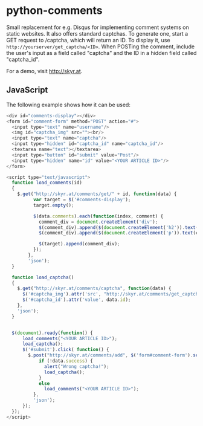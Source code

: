 python-comments
===============

Small replacement for e.g. Disqus for implementing comment systems on static websites.
It also offers standard captchas. To generate one, start a GET request to /captcha, which will return an ID. To display it, use `http://yourserver/get_captcha/<ID>`.
When POSTing the comment, include the user's input as a field called "captcha" and the ID in a hidden field called "captcha_id".

For a demo, visit http://skyr.at.

JavaScript
----------

The following example shows how it can be used:

```javascript
<div id="comments-display"></div>
<form id="comment-form" method="POST" action="#">
  <input type="text" name="username"/>
  <img id="captcha_img" src=""><br/>
  <input type="text" name="captcha"/>
  <input type="hidden" id="captcha_id" name="captcha_id"/>
  <textarea name="text"></textarea>
  <input type="button" id="submit" value="Post"/>
  <input type="hidden" name="id" value="<YOUR ARTICLE ID>"/>
</form>

<script type="text/javascript">
  function load_comments(id)
  {
    $.get("http://skyr.at/comments/get/" + id, function(data) {
          var target = $('#comments-display');
          target.empty();

          $(data.comments).each(function(index, comment) {
            comment_div = document.createElement('div');
            $(comment_div).append($(document.createElement('h2')).text(comment.username + ", " + comment.date_posted));
            $(comment_div).append($(document.createElement('p')).text(comment.text));

            $(target).append(comment_div);
          });
        },
        'json');
  }

  function load_captcha()
  {
    $.get("http://skyr.at/comments/captcha", function(data) {
      $('#captcha_img').attr('src', "http://skyr.at/comments/get_captcha/" + data.id);
      $('#captcha_id').attr('value', data.id);
    },
    'json');
  }


  $(document).ready(function() {
      load_comments("<YOUR ARTICLE ID>");
      load_captcha();
      $('#submit').click( function() {
        $.post("http://skyr.at/comments/add", $('form#comment-form').serialize(), function(data) {
            if (!data.success) {
              alert("Wrong captcha!");
              load_captcha();
            }
            else
              load_comments("<YOUR ARTICLE ID>");
          },
          'json');
      });
  });
</script>
